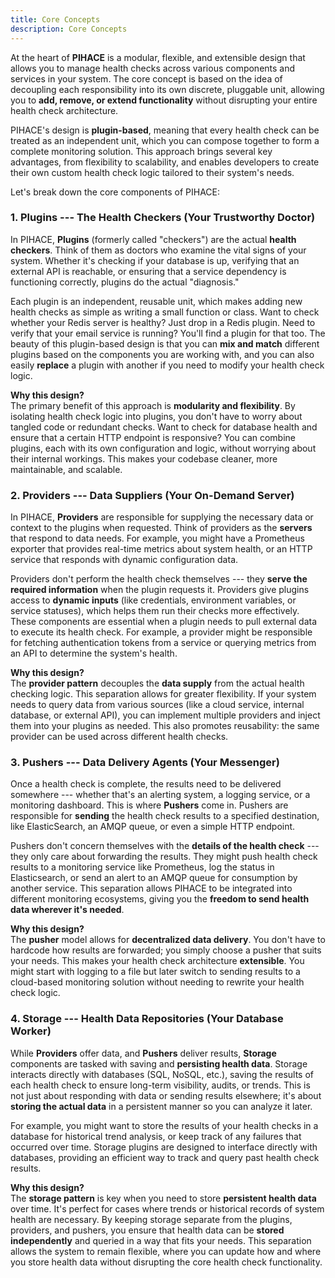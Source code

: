 ```yaml
---
title: Core Concepts
description: Core Concepts
---
```

At the heart of **PIHACE** is a modular, flexible, and extensible design that allows you to manage health checks across various components and services in your system. The core concept is based on the idea of decoupling each responsibility into its own discrete, pluggable unit, allowing you to **add, remove, or extend functionality** without disrupting your entire health check architecture.

PIHACE's design is **plugin-based**, meaning that every health check can be treated as an independent unit, which you can compose together to form a complete monitoring solution. This approach brings several key advantages, from flexibility to scalability, and enables developers to create their own custom health check logic tailored to their system's needs.

Let's break down the core components of PIHACE:

### 1\. **Plugins** --- The Health Checkers (Your Trustworthy Doctor)

In PIHACE, **Plugins** (formerly called "checkers") are the actual **health checkers**. Think of them as doctors who examine the vital signs of your system. Whether it's checking if your database is up, verifying that an external API is reachable, or ensuring that a service dependency is functioning correctly, plugins do the actual "diagnosis."

Each plugin is an independent, reusable unit, which makes adding new health checks as simple as writing a small function or class. Want to check whether your Redis server is healthy? Just drop in a Redis plugin. Need to verify that your email service is running? You'll find a plugin for that too. The beauty of this plugin-based design is that you can **mix and match** different plugins based on the components you are working with, and you can also easily **replace** a plugin with another if you need to modify your health check logic.

**Why this design?**\
The primary benefit of this approach is **modularity and flexibility**. By isolating health check logic into plugins, you don't have to worry about tangled code or redundant checks. Want to check for database health and ensure that a certain HTTP endpoint is responsive? You can combine plugins, each with its own configuration and logic, without worrying about their internal workings. This makes your codebase cleaner, more maintainable, and scalable.

### 2\. **Providers** --- Data Suppliers (Your On-Demand Server)

In PIHACE, **Providers** are responsible for supplying the necessary data or context to the plugins when requested. Think of providers as the **servers** that respond to data needs. For example, you might have a Prometheus exporter that provides real-time metrics about system health, or an HTTP service that responds with dynamic configuration data.

Providers don't perform the health check themselves --- they **serve the required information** when the plugin requests it. Providers give plugins access to **dynamic inputs** (like credentials, environment variables, or service statuses), which helps them run their checks more effectively. These components are essential when a plugin needs to pull external data to execute its health check. For example, a provider might be responsible for fetching authentication tokens from a service or querying metrics from an API to determine the system's health.

**Why this design?**\
The **provider pattern** decouples the **data supply** from the actual health checking logic. This separation allows for greater flexibility. If your system needs to query data from various sources (like a cloud service, internal database, or external API), you can implement multiple providers and inject them into your plugins as needed. This also promotes reusability: the same provider can be used across different health checks.

### 3\. **Pushers** --- Data Delivery Agents (Your Messenger)

Once a health check is complete, the results need to be delivered somewhere --- whether that's an alerting system, a logging service, or a monitoring dashboard. This is where **Pushers** come in. Pushers are responsible for **sending** the health check results to a specified destination, like ElasticSearch, an AMQP queue, or even a simple HTTP endpoint.

Pushers don't concern themselves with the **details of the health check** --- they only care about forwarding the results. They might push health check results to a monitoring service like Prometheus, log the status in Elasticsearch, or send an alert to an AMQP queue for consumption by another service. This separation allows PIHACE to be integrated into different monitoring ecosystems, giving you the **freedom to send health data wherever it's needed**.

**Why this design?**\
The **pusher** model allows for **decentralized data delivery**. You don't have to hardcode how results are forwarded; you simply choose a pusher that suits your needs. This makes your health check architecture **extensible**. You might start with logging to a file but later switch to sending results to a cloud-based monitoring solution without needing to rewrite your health check logic.

### 4\. **Storage** --- Health Data Repositories (Your Database Worker)

While **Providers** offer data, and **Pushers** deliver results, **Storage** components are tasked with saving and **persisting health data**. Storage interacts directly with databases (SQL, NoSQL, etc.), saving the results of each health check to ensure long-term visibility, audits, or trends. This is not just about responding with data or sending results elsewhere; it's about **storing the actual data** in a persistent manner so you can analyze it later.

For example, you might want to store the results of your health checks in a database for historical trend analysis, or keep track of any failures that occurred over time. Storage plugins are designed to interface directly with databases, providing an efficient way to track and query past health check results.

**Why this design?**\
The **storage pattern** is key when you need to store **persistent health data** over time. It's perfect for cases where trends or historical records of system health are necessary. By keeping storage separate from the plugins, providers, and pushers, you ensure that health data can be **stored independently** and queried in a way that fits your needs. This separation allows the system to remain flexible, where you can update how and where you store health data without disrupting the core health check functionality.